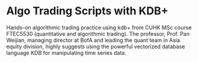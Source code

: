 # Algo Trading Scripts with KDB+
Hands-on algorithmic trading practice using kdb+ from CUHK MSc course FTEC5530 (quantitative and algorithmic trading).
The professor, Prof. Pan Weijian, managing director at BofA and leading the quant team in Asia equity division, highly suggests using the powerful vectorized database language KDB for manipulating time series data.
